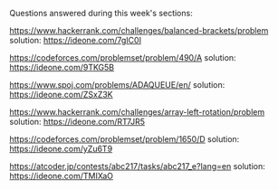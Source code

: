 Questions answered during this week's sections:

https://www.hackerrank.com/challenges/balanced-brackets/problem
solution: https://ideone.com/7gIC0I

https://codeforces.com/problemset/problem/490/A
solution: https://ideone.com/9TKG5B

https://www.spoj.com/problems/ADAQUEUE/en/
solution: https://ideone.com/ZSxZ3K

https://www.hackerrank.com/challenges/array-left-rotation/problem
solution: https://ideone.com/RT7JR5

https://codeforces.com/problemset/problem/1650/D
solution: https://ideone.com/yZu6T9

https://atcoder.jp/contests/abc217/tasks/abc217_e?lang=en
solution: https://ideone.com/TMIXaO
